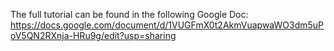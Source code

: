 The full tutorial can be found in the following Google Doc: https://docs.google.com/document/d/1VUGFmX0t2AkmVuapwaWO3dm5uPoV5QN2RXnja-HRu9g/edit?usp=sharing